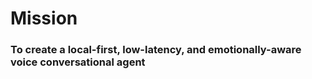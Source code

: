 # Mission

###  To create a local-first, low-latency, and emotionally-aware voice conversational agent


